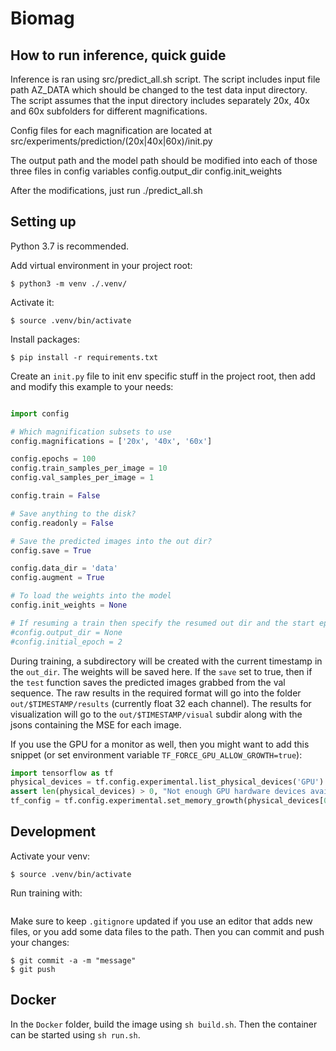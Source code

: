# Biomag

## How to run inference, quick guide
Inference is ran using src/predict_all.sh script. The script includes input file path
AZ_DATA
which should be changed to the test data input directory. The script assumes that the input directory includes separately 20x, 40x and 60x subfolders for different magnifications.

Config files for each magnification are located at
src/experiments/prediction/(20x|40x|60x)/init.py

The output path and the model path should be modified into each of those three files in config variables
config.output_dir
config.init_weights

After the modifications, just run
./predict_all.sh

## Setting up
Python 3.7 is recommended.

Add virtual environment in your project root:

```shell script
$ python3 -m venv ./.venv/
```

Activate it:
```shell script
$ source .venv/bin/activate
```

Install packages:
```shell script
$ pip install -r requirements.txt
```

Create an `init.py`  file to init env specific stuff in the project root, then add and modify this example to your needs:
```python

import config

# Which magnification subsets to use
config.magnifications = ['20x', '40x', '60x']

config.epochs = 100
config.train_samples_per_image = 10
config.val_samples_per_image = 1

config.train = False

# Save anything to the disk?
config.readonly = False

# Save the predicted images into the out dir?
config.save = True

config.data_dir = 'data'
config.augment = True

# To load the weights into the model
config.init_weights = None

# If resuming a train then specify the resumed out dir and the start epoch
#config.output_dir = None
#config.initial_epoch = 2

``` 

During training, a subdirectory will be created with the current timestamp in the ```out_dir```. 
The weights will be saved here.
If the ```save``` set to true, then if the ```test``` function saves the predicted images grabbed from the val sequence.
The raw results in the required format will go into the folder ```out/$TIMESTAMP/results``` (currently float 32 each channel).
The results for visualization will go to the ```out/$TIMESTAMP/visual``` subdir along with the jsons containing the MSE for each image.

If you use the GPU for a monitor as well, then you might want to add this snippet (or set environment
 variable `TF_FORCE_GPU_ALLOW_GROWTH=true`):
```python
import tensorflow as tf
physical_devices = tf.config.experimental.list_physical_devices('GPU')
assert len(physical_devices) > 0, "Not enough GPU hardware devices available"
tf_config = tf.config.experimental.set_memory_growth(physical_devices[0], True)
```

## Development
Activate your venv:
```shell script
$ source .venv/bin/activate
```

Run training with:
```
```

Make sure to keep `.gitignore` updated if you use an editor that adds new files, or you add 
some data files to the path. Then you can commit and push your changes:
```
$ git commit -a -m "message"
$ git push
```

## Docker
In the `Docker` folder, build the image using `sh build.sh`.
Then the container can be started using `sh run.sh`. 

